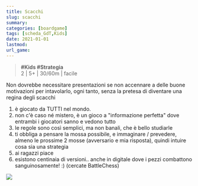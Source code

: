 ```yaml
---
title: Scacchi
slug: scacchi
summary: 
categories: [boardgame]
tags: [scheda_GdT,Kids]
date: 2021-01-01
lastmod: 
url_game: 
---
```

> **#Kids #Strategia**   
> 2 | 5+ | 30/60m | facile

Non dovrebbe necessitare presentazioni se non accennare a delle buone motivazioni per intavolarlo, ogni tanto, senza la pretesa di diventare una regina degli scacchi

1. è giocato da TUTTI nel mondo.
2. non c'è caso né mistero, è un gioco a "informazione perfetta" dove entrambi i giocatori sanno e vedono tutto
3. le regole sono così semplici, ma non banali, che è bello studiarle
4. ti obbliga a pensare la mossa possibile, e immaginare / prevedere, almeno le prossime 2 mosse (avversario e mia risposta), quindi intuire cosa sia una strategia
5. ai ragazzi piace
6. esistono centinaia di versioni.. anche in digitale dove i pezzi combattono sanguinosamente! :) (cercate BattleChess)

![](gdt_battlechess.jpg)


